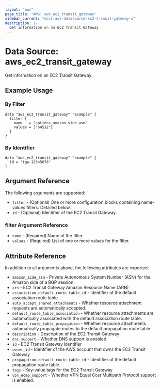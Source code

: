 ```yaml
---
layout: "aws"
page_title: "AWS: aws_ec2_transit_gateway"
sidebar_current: "docs-aws-datasource-ec2-transit-gateway-x"
description: |-
  Get information on an EC2 Transit Gateway
---
```


# Data Source: aws_ec2_transit_gateway

Get information on an EC2 Transit Gateway.

## Example Usage

### By Filter

```hcl
data "aws_ec2_transit_gateway" "example" {
  filter {
    name   = "options.amazon-side-asn"
    values = ["64512"]
  }
}
```

### By Identifier

```hcl
data "aws_ec2_transit_gateway" "example" {
  id = "tgw-12345678"
}
```

## Argument Reference

The following arguments are supported:

* `filter` - (Optional) One or more configuration blocks containing name-values filters. Detailed below.
* `id` - (Optional) Identifier of the EC2 Transit Gateway.

### filter Argument Reference

* `name` - (Required) Name of the filter.
* `values` - (Required) List of one or more values for the filter.

## Attribute Reference

In addition to all arguments above, the following attributes are exported:

* `amazon_side_asn` - Private Autonomous System Number (ASN) for the Amazon side of a BGP session
* `arn` - EC2 Transit Gateway Amazon Resource Name (ARN)
* `association_default_route_table_id` - Identifier of the default association route table
* `auto_accept_shared_attachments` - Whether resource attachment requests are automatically accepted.
* `default_route_table_association` - Whether resource attachments are automatically associated with the default association route table.
* `default_route_table_propagation` - Whether resource attachments automatically propagate routes to the default propagation route table.
* `description` - Description of the EC2 Transit Gateway
* `dns_support` - Whether DNS support is enabled.
* `id` - EC2 Transit Gateway identifier
* `owner_id` - Identifier of the AWS account that owns the EC2 Transit Gateway
* `propagation_default_route_table_id` - Identifier of the default propagation route table.
* `tags` - Key-value tags for the EC2 Transit Gateway
* `vpn_ecmp_support` - Whether VPN Equal Cost Multipath Protocol support is enabled.

